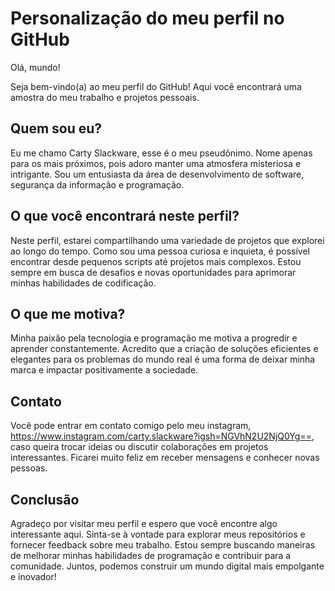 # Personalização do meu perfil no GitHub

Olá, mundo! 

Seja bem-vindo(a) ao meu perfil do GitHub! Aqui você encontrará uma amostra do meu trabalho e projetos pessoais. 

## Quem sou eu?

Eu me chamo Carty Slackware, esse é o meu pseudônimo. Nome apenas para os mais próximos, pois adoro manter uma atmosfera misteriosa e intrigante. Sou um entusiasta da área de desenvolvimento de software, segurança da informação e programação. 

## O que você encontrará neste perfil?

Neste perfil, estarei compartilhando uma variedade de projetos que explorei ao longo do tempo. Como sou uma pessoa curiosa e inquieta, é possível encontrar desde pequenos scripts até projetos mais complexos. Estou sempre em busca de desafios e novas oportunidades para aprimorar minhas habilidades de codificação.

## O que me motiva?

Minha paixão pela tecnologia e programação me motiva a progredir e aprender constantemente. Acredito que a criação de soluções eficientes e elegantes para os problemas do mundo real é uma forma de deixar minha marca e impactar positivamente a sociedade. 

## Contato

Você pode entrar em contato comigo pelo meu instagram, https://www.instagram.com/carty.slackware?igsh=NGVhN2U2NjQ0Yg==, caso queira trocar ideias ou discutir colaborações em projetos interessantes. Ficarei muito feliz em receber mensagens e conhecer novas pessoas.

## Conclusão

Agradeço por visitar meu perfil e espero que você encontre algo interessante aqui. Sinta-se à vontade para explorar meus repositórios e fornecer feedback sobre meu trabalho. Estou sempre buscando maneiras de melhorar minhas habilidades de programação e contribuir para a comunidade. Juntos, podemos construir um mundo digital mais empolgante e inovador!
